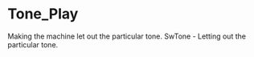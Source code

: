 # Tone_Play
Making the machine let out the particular tone.
SwTone - Letting out the particular tone.